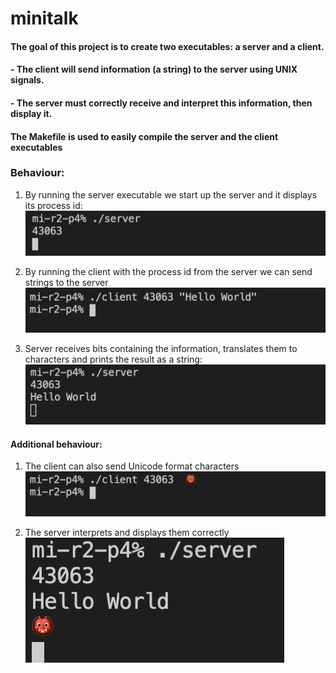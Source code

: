 # minitalk

#### The goal of this project is to create two executables: a server and a client.

#### - The client will send information (a string) to the server using UNIX signals.

#### - The server must correctly receive and interpret this information, then display it.

#### The Makefile is used to easily compile the server and the client executables

### Behaviour:

1) By running the server executable we start up the server and it displays its process id:
![](images/server_start.png)

2) By running the client with the process id from the server we can send strings to the server
![](images/client_base.png)

3) Server receives bits containing the information, translates them to characters and prints the result as a string:
![](images/server_base.png)

#### Additional behaviour:
1) The client can also send Unicode format characters
![](images/client_bonus.png)

2) The server interprets and displays them correctly <br />
![](images/server_bonus.png)

